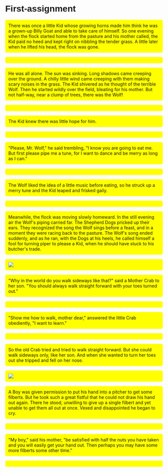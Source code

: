 # First-assignment
<!DOCTYPE html>

<html>
  <head>
    <meta charset="utf-8">
    <title>THE WOLF AND THE KID</title>
    <style>
      h1 {
        font-family: sans-serif;
      } 
      p {
        background: lightblue;
        padding: 10px;
        border-radius: 5px;
      }
    </style>
  </head>
 <body>        
<p>There was once a little Kid whose growing horns made him think he was a grown-up Billy Goat and able to take care of himself. So one evening when the flock started home from the pasture and his mother called, the Kid paid no heed and kept right on nibbling the tender grass. A little later when he lifted his head, the flock was gone.<p>
<p>He was all alone. The sun was sinking. Long shadows came creeping over the ground. A chilly little wind came creeping with them making scary noises in the grass. The Kid shivered as he thought of the terrible Wolf. Then he started wildly over the field, bleating for his mother. But not half-way, near a clump of trees, there was the Wolf!<p>
<p>The Kid knew there was little hope for him.<p>
<p>"Please, Mr. Wolf," he said trembling, "I know you are going to eat me. But first please pipe me a tune, for I want to dance and be merry as long as I can."<p>
<p>The Wolf liked the idea of a little music before eating, so he struck up a merry tune and the Kid leaped and frisked gaily.<p>
<p>Meanwhile, the flock was moving slowly homeward. In the still evening air the Wolf's piping carried far. The Shepherd Dogs pricked up their ears. They recognized the song the Wolf sings before a feast, and in a moment they were racing back to the pasture. The Wolf's song ended suddenly, and as he ran, with the Dogs at his heels, he called himself a fool for turning piper to please a Kid, when he should have stuck to his butcher's trade.<p>
  </body>

<img src="http://elsonidodelaverdad.blogspot.com/2012/04/el-lobo-y-el-chivo.html">

<head>
    <meta charset="utf-8">
    <title>THE YOUNG CRAB AND HIS MOTHER</title>
    <style>
      h1 {
        font-family: sans-serif;
      } 
      p {
        background: lightred;
        padding: 10px;
        border-radius: 5px;
      }
    </style>
  </head>
  <body>
  <p>"Why in the world do you walk sideways like that?" said a Mother Crab to her son. "You should always walk straight forward with your toes turned out."<p>
  <p>"Show me how to walk, mother dear," answered the little Crab obediently, "I want to learn."<p>
  <p>So the old Crab tried and tried to walk straight forward. But she could walk sideways only, like her son. And when she wanted to turn her toes out she tripped and fell on her nose.<p>
  </body>
  <img src="https://fablesofaesop.com/the-two-crabs.html">
  
  <head>
    <meta charset="utf-8">
    <title>THE BOY AND THE FILBERTS</title>
    <style>
      h1 {
        font-family: sans-serif;
      } 
      p {
        background: yellow;
        padding: 10px;
        border-radius: 5px;
      }
    </style>
  </head>
  <body>
  <p>A Boy was given permission to put his hand into a pitcher to get some filberts. But he took such a great fistful that he could not draw his hand out again. There he stood, unwilling to give up a single filbert and yet unable to get them all out at once. Vexed and disappointed he began to cry.<p>
<p>"My boy," said his mother, "be satisfied with half the nuts you have taken and you will easily get your hand out. Then perhaps you may have some more filberts some other time."<p>

</html>
